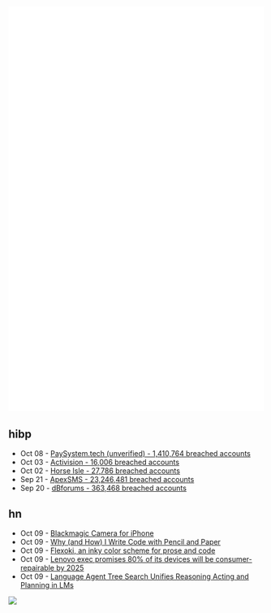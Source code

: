![Metrics](https://raw.githubusercontent.com/phixion/phixion/master/metrics.svg)

## hibp

<!--
for https://github.com/phixion/phixion/blob/main/.github/workflows/feeds.yml
-->
<!--START_SECTION:haveibeenpwnd-->
- Oct 08 - [PaySystem.tech (unverified) - 1,410,764 breached accounts](https://haveibeenpwned.com/PwnedWebsites#PaySystemTech)
- Oct 03 - [Activision - 16,006 breached accounts](https://haveibeenpwned.com/PwnedWebsites#Activision)
- Oct 02 - [Horse Isle - 27,786 breached accounts](https://haveibeenpwned.com/PwnedWebsites#HorseIsle)
- Sep 21 - [ApexSMS - 23,246,481 breached accounts](https://haveibeenpwned.com/PwnedWebsites#ApexSMS)
- Sep 20 - [dBforums - 363,468 breached accounts](https://haveibeenpwned.com/PwnedWebsites#dBforums)
<!--END_SECTION:haveibeenpwnd-->

## hn

<!--
for https://github.com/phixion/phixion/blob/main/.github/workflows/feeds.yml
-->
<!--START_SECTION:hn-->
- Oct 09 - [Blackmagic Camera for iPhone](https://www.blackmagicdesign.com/products/blackmagiccamera)
- Oct 09 - [Why (and How) I Write Code with Pencil and Paper](https://css-tricks.com/why-and-how-i-write-code-with-pencil-and-paper/)
- Oct 09 - [Flexoki, an inky color scheme for prose and code](https://stephango.com/flexoki)
- Oct 09 - [Lenovo exec promises 80% of its devices will be consumer-repairable by 2025](https://www.theverge.com/2023/10/6/23884108/lenovo-consumer-repair-pcs-serviceability-framework)
- Oct 09 - [Language Agent Tree Search Unifies Reasoning Acting and Planning in LMs](https://arxiv.org/abs/2310.04406)
<!--END_SECTION:hn-->

<!--
for https://yhype.me
-->
![](https://hit.yhype.me/github/profile?user_id=13013670)
